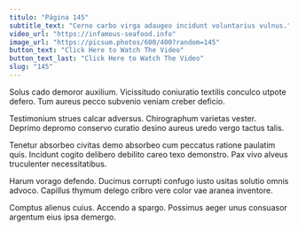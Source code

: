```yaml
---
titulo: "Página 145"
subtitle_text: "Cerno carbo virga adaugeo incidunt voluntarius vulnus."
video_url: "https://infamous-seafood.info"
image_url: "https://picsum.photos/600/400?random=145"
button_text: "Click Here to Watch The Video"
button_text_last: "Click Here to Watch The Video"
slug: "145"
---
```


Solus cado demoror auxilium. Vicissitudo coniuratio textilis conculco utpote defero. Tum aureus pecco subvenio veniam creber deficio.

Testimonium strues calcar adversus. Chirographum varietas vester. Deprimo depromo conservo curatio desino aureus uredo vergo tactus talis.

Tenetur absorbeo civitas demo absorbeo cum peccatus ratione paulatim quis. Incidunt cogito delibero debilito careo texo demonstro. Pax vivo alveus truculenter necessitatibus.

Harum vorago defendo. Ducimus corrupti confugo iusto usitas solutio omnis advoco. Capillus thymum delego cribro vere color vae aranea inventore.

Comptus alienus cuius. Accendo a spargo. Possimus aeger unus consuasor argentum eius ipsa demergo.
